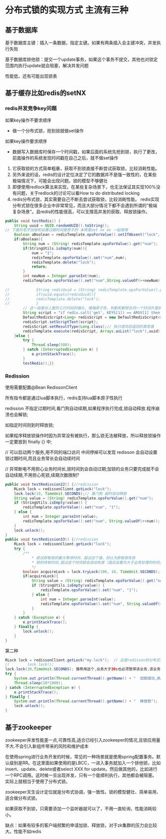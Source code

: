 # 分布式锁的实现方式 主流有三种
## 基于数据库
基于数据库主键：插入一条数据，指定主键。如果有两条插入会主键冲突，并发执行失败

基于数据库排他锁：提交一个update事务，如果这个事务不提交，其他也对锁定范围内执行update就会阻塞，解决并发问题

性能低，还有可能出现锁表

## 基于缓存比如redis的setNX

### redis并发竞争key问题
如果key操作不要求顺序
- 做一个分布式锁，抢到锁就做set操作
  
如果key操作要求顺序
- 数据写入数据库时保存一个时间戳，如果后面的系统先抢到锁，执行了更改，前面操作的系统发现时间戳在自己之后，就不做set操作

1. 它获取锁的方式简单粗暴，获取不到锁直接不断尝试获取锁，比较消耗性能。
2. 另外来说的话，redis的设计定位决定了它的数据并不是强一致性的，在某些极端情况下，可能会出现问题。锁的模型不够健壮
3. 即便使用redlock算法来实现，在某些复杂场景下，也无法保证其实现100%没有问题，关于redlock的讨论可以看How to do distributed locking
4. redis分布式锁，其实需要自己不断去尝试获取锁，比较消耗性能。
redis实现分布式锁在很多企业中非常常见，而且大部分情况下都不会遇到所谓的“极端复杂场景”。且redis的性能很高，可以支撑高并发的获取、释放锁操作。
```java
public void testRedis() {
    String uuid = UUID.randomUUID().toString();
// 下面的名字加锁和设置过期时间是原子的 本质是set nx ex 一起使用
    Boolean aBoolean = redisTemplate.opsForValue().setIfAbsent("lock", "uuid",3, TimeUnit.SECONDS);
    if(aBoolean){
        String num = (String) redisTemplate.opsForValue().get("num");
        if(StringUtils.isEmpty(num)){
            num = "1";
            redisTemplate.opsForValue().set("num",num);
            redisTemplate.delete("lock");
            return;
        }
        int newNum = Integer.parseInt(num);
        redisTemplate.opsForValue().set("num",String.valueOf(++newNum));
        
//            String redisUuid = (String) redisTemplate.opsForValue().get(num);
//            if(uuid.equals(redisUuid)){
//            redisTemplate.delete("lock");
//            }
        // 这一段是对上面的三行代码的强化，增强原子性，判断和删除在同一个时间片里执行
        String script = "if redis.call('get', KEYS[1]) == ARGV[1] then return redis.call('del', KEYS[1]) else return 0 end";
        DefaultRedisScript<Long> redisScript = new DefaultRedisScript<>();
        redisScript.setScriptText(script);
        redisScript.setResultType(Long.class);// 执行成功后返回的类型值
        redisTemplate.execute(redisScript, Arrays.asList("lock"),uuid);
    }else {
        try {
            Thread.sleep(500);
        } catch (InterruptedException e) {
            e.printStackTrace();
        }
        testRedis();}}
```
### Redission
使用需要配置@Bean RedissonClient

所有指令都是通过lua脚本执行，redis支持lua脚本原子性执行

redission 不指定过期时间,看门狗自动续期,如果程序执行完成,锁自动释放.程序崩溃也会解锁;

如指定时间则到时释放锁;

如果程序释放锁操作时因为异常没有被执行，那么锁无法被释放，所以释放锁操作一定要放到 finally {} 中;

// 可以启动两个服务,用不同的端口访问 中间停掉可以发现 redisson 会自动设置锁过期时间,而且业务常长会自动续时间

// 异常断电不用担心业务时间长,锁时间到会自动过期;加锁的业务只要完成就不会自动续期,不用担心死锁,续期次数限制?
```java
public void testRedission22() {//redission
    RLock lock = redissonClient.getLock("lock");
    lock.lock(10, TimeUnit.SECONDS);// 看门狗 超时自动释放
    String value = (String) redisTemplate.opsForValue().get("num");
    if (StringUtils.isEmpty(value)) {
        redisTemplate.opsForValue().set("num", "1");
    } else {
        int num = Integer.parseInt(value);
        redisTemplate.opsForValue().set("num", String.valueOf(++num));
    }
    lock.unlock();
}
public void testRedission33() {//redission
    RLock lock = redissonClient.getLock("lock");
    try {
        /**
            * 尝试获取锁的最大等待时间，超过这个值，则认为获取锁失败
            * 锁的持有时间,超过这个时间锁会自动失效（值应设置为大于业务处理的时间，确保在锁有效期内业务能处理完）
            */
        boolean acquireLock = lock.tryLock(100, 10, TimeUnit.SECONDS);
        if(acquireLock){
            String value = (String) redisTemplate.opsForValue().get("num");
            if (StringUtils.isEmpty(value)) {
                redisTemplate.opsForValue().set("num", "1");
            } else {
                int num = Integer.parseInt(value);
                redisTemplate.opsForValue().set("num", String.valueOf(++num));
            }
        }
    } catch (Exception e) {
        e.printStackTrace();
    } finally {
        lock.unlock();
    }
}
```

第二种

```java
RLock lock = redissonClient.getLock("my-lock");  // 这是redisson的分布式锁
//        lock.lock();
lock.lock(30,TimeUnit.SECONDS); 推荐用这个,业务大于30s也必须暂停该业务,该业务时间不合理
try {
    System.out.println(Thread.currentThread().getName() + "  加锁成功,执行业务");
    Thread.sleep(10*1000);
} catch (InterruptedException e) {
    e.printStackTrace();
} finally {
    System.out.println(Thread.currentThread().getName() + "  释放锁");
    lock.unlock();
}
```


## 基于zookeeper

zookeeper并发性能差一点,可靠性高,适合已经引入zookeeper的情况,且锁应用量不大.不会引入新组件带来的风险和维护成本


在使用spring进行业务开发的时候，常见的一种场景就是使用spring配置事务。默认级别是RR。在这里面如果使用的是LBCC，一进入事务就加入一个排他锁，比如insert、update、delete或者select XXX for update。然后做其他的，比如进行一个RPC调用。这时候一旦出现并发，只有一个能顺利执行，其他都会被阻塞。实际上就相当于使用了分布式锁。

zookeeper天生设计定位就是分布式协调，强一致性。锁的模型健壮、简单易用、适合做分布式锁。

如果获取不到锁，只需要添加一个监听器就可以了，不用一直轮询，性能消耗较小。

缺点：如果有较多的客户端频繁的申请加锁、释放锁，对于zk集群的压力会比较大。性能不如redis


